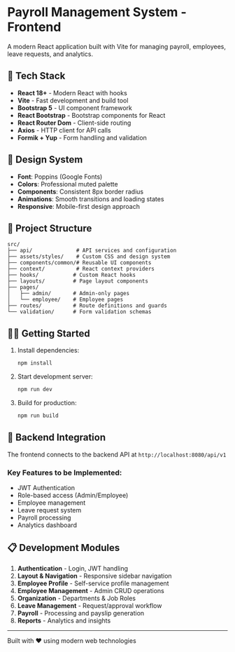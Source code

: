 # Payroll Management System - Frontend

A modern React application built with Vite for managing payroll, employees, leave requests, and analytics.

## 🚀 Tech Stack

- **React 18+** - Modern React with hooks
- **Vite** - Fast development and build tool
- **Bootstrap 5** - UI component framework
- **React Bootstrap** - Bootstrap components for React
- **React Router Dom** - Client-side routing
- **Axios** - HTTP client for API calls
- **Formik + Yup** - Form handling and validation

## 🎨 Design System

- **Font**: Poppins (Google Fonts)
- **Colors**: Professional muted palette
- **Components**: Consistent 8px border radius
- **Animations**: Smooth transitions and loading states
- **Responsive**: Mobile-first design approach

## 📁 Project Structure

```
src/
├── api/              # API services and configuration
├── assets/styles/    # Custom CSS and design system
├── components/common/# Reusable UI components
├── context/          # React context providers
├── hooks/           # Custom React hooks
├── layouts/         # Page layout components
├── pages/
│   ├── admin/       # Admin-only pages
│   └── employee/    # Employee pages
├── routes/          # Route definitions and guards
└── validation/      # Form validation schemas
```

## 🏃‍♂️ Getting Started

1. Install dependencies:
   ```bash
   npm install
   ```

2. Start development server:
   ```bash
   npm run dev
   ```

3. Build for production:
   ```bash
   npm run build
   ```

## 🔗 Backend Integration

The frontend connects to the backend API at `http://localhost:8080/api/v1`

### Key Features to be Implemented:
- JWT Authentication
- Role-based access (Admin/Employee)
- Employee management
- Leave request system
- Payroll processing
- Analytics dashboard

## 📋 Development Modules

1. **Authentication** - Login, JWT handling
2. **Layout & Navigation** - Responsive sidebar navigation
3. **Employee Profile** - Self-service profile management
4. **Employee Management** - Admin CRUD operations
5. **Organization** - Departments & Job Roles
6. **Leave Management** - Request/approval workflow
7. **Payroll** - Processing and payslip generation
8. **Reports** - Analytics and insights

---

Built with ❤️ using modern web technologies
